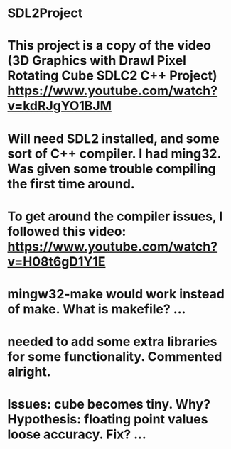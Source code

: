 # SDL2Project
# This project is a copy of the video (3D Graphics with Drawl Pixel Rotating Cube SDLC2 C++ Project) https://www.youtube.com/watch?v=kdRJgYO1BJM
# Will need SDL2 installed, and some sort of C++ compiler. I had ming32. Was given some trouble compiling the first time around.
# To get around the compiler issues, I followed this video: https://www.youtube.com/watch?v=H08t6gD1Y1E
# mingw32-make would work instead of make. What is makefile? ...
# needed to add some extra libraries for some functionality. Commented alright.
# Issues: cube becomes tiny. Why? Hypothesis: floating point values loose accuracy. Fix? ...
